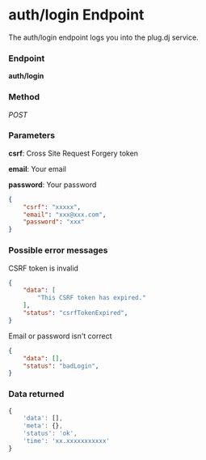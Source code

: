 # auth/login Endpoint

The auth/login endpoint logs you into the plug.dj service.

### Endpoint

**auth/login**

### Method

_POST_

### Parameters

**csrf**: Cross Site Request Forgery token

**email**: Your email

**password**: Your password

```json
{
    "csrf": "xxxxx",
    "email": "xxx@xxx.com",
    "password": "xxx"
}
```

### Possible error messages

CSRF token is invalid
```json
{
    "data": [
        "This CSRF token has expired."
    ],
    "status": "csrfTokenExpired",
}
```

Email or password isn't correct
```json
{
    "data": [],
    "status": "badLogin",
}
```

### Data returned

```js
{
    'data': [],
    'meta': {},
    'status': 'ok',
    'time': 'xx.xxxxxxxxxxx'
}
```